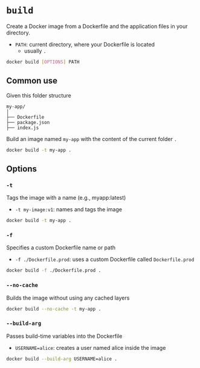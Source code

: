 # `build`

Create a Docker image from a Dockerfile and the application files in your directory.

- `PATH`: current directory, where your Dockerfile is located
  - usually `.`

```bash
docker build [OPTIONS] PATH
```

## Common use

Given this folder structure

```
my-app/
│
├── Dockerfile
├── package.json
├── index.js
```

Build an image named `my-app` with the content of the current folder `.`

```bash
docker build -t my-app .
```

## Options

### `-t`

Tags the image with a name (e.g., myapp:latest)

- `-t my-image:v1`: names and tags the image

```bash
docker build -t my-app .
```

### `-f`

Specifies a custom Dockerfile name or path

- `-f ./Dockerfile.prod`: uses a custom Dockerfile called `Dockerfile.prod`

```bash
docker build -f ./Dockerfile.prod .
```

### `--no-cache`

Builds the image without using any cached layers

```bash
docker build --no-cache -t my-app .
```

### `--build-arg`

Passes build-time variables into the Dockerfile

- `USERNAME=alice`: creates a user named alice inside the image

```bash
docker build --build-arg USERNAME=alice .
```
